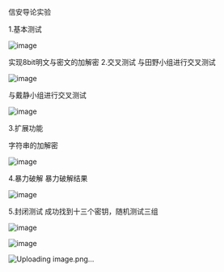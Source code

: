 信安导论实验


1.基本测试


![image](https://github.com/Thao001/Thao001/assets/127065589/cb973037-11df-4e30-b038-b94f13b30401)

实现8bit明文与密文的加解密
2.交叉测试
与田野小组进行交叉测试

![image](https://github.com/Thao001/Thao001/assets/127065589/a6e9fdc6-0e0f-44b1-9b87-8cf9a2f114fd)


与戴静小组进行交叉测试


![image](https://github.com/Thao001/Thao001/assets/127065589/857f45b2-5c8d-4732-b113-9f6eb51a2309)



3.扩展功能

字符串的加解密



![image](https://github.com/Thao001/Thao001/assets/127065589/371158ec-e66e-42b5-9132-06e747e3f2b1)


4.暴力破解
暴力破解结果



![image](https://github.com/Thao001/Thao001/assets/127065589/b416f73a-0183-4e95-aa8b-3886ee5c4d04)


5.封闭测试
成功找到十三个密钥，随机测试三组


![image](https://github.com/Thao001/Thao001/assets/127065589/fdf7ae61-8505-442a-8c91-15df9ffadf2c)

![image](https://github.com/Thao001/Thao001/assets/127065589/a7ef73f7-a9c8-4ef8-9596-4c4f7be86d24)

![Uploading image.png…]()







<!---
Thao001/Thao001 is a ✨ special ✨ repository because its `README.md` (this file) appears on your GitHub profile.
You can click the Preview link to take a look at your changes.
--->
